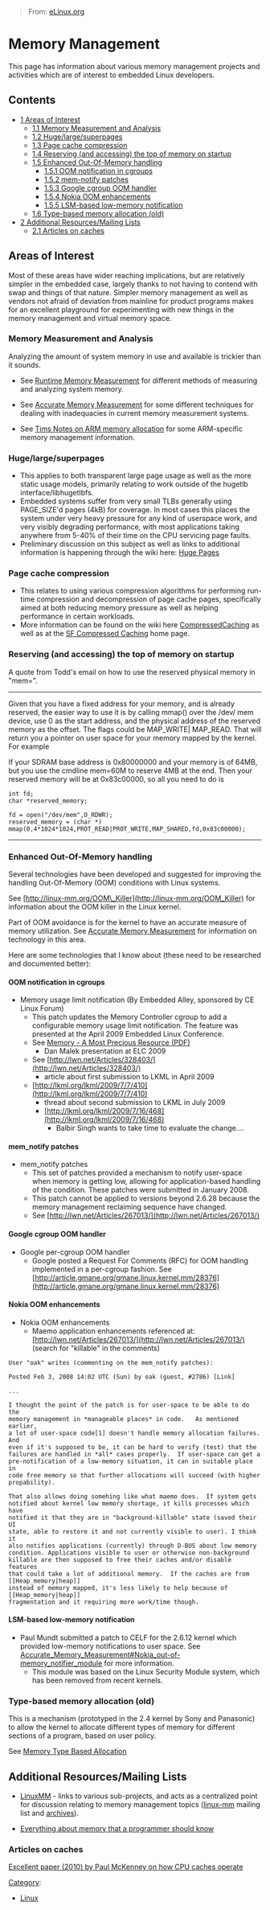 > From: [eLinux.org](http://eLinux.org/Memory_Management "http://eLinux.org/Memory_Management")


# Memory Management



This page has information about various memory management projects and
activities which are of interest to embedded Linux developers.

## Contents

-   [1 Areas of Interest](#areas-of-interest)
    -   [1.1 Memory Measurement and
        Analysis](#memory-measurement-and-analysis)
    -   [1.2 Huge/large/superpages](#huge-large-superpages)
    -   [1.3 Page cache compression](#page-cache-compression)
    -   [1.4 Reserving (and accessing) the top of memory on
        startup](#reserving-and-accessing-the-top-of-memory-on-startup)
    -   [1.5 Enhanced Out-Of-Memory
        handling](#enhanced-out-of-memory-handling)
        -   [1.5.1 OOM notification in
            cgroups](#oom-notification-in-cgroups)
        -   [1.5.2 mem\-notify patches](#mem-notify-patches)
        -   [1.5.3 Google cgroup OOM
            handler](#google-cgroup-oom-handler)
        -   [1.5.4 Nokia OOM enhancements](#nokia-oom-enhancements)
        -   [1.5.5 LSM-based low-memory
            notification](#lsm-based-low-memory-notification)
    -   [1.6 Type-based memory allocation
        (old)](#type-based-memory-allocation-old)
-   [2 Additional Resources/Mailing
    Lists](#additional-resources-mailing-lists)
    -   [2.1 Articles on caches](#articles-on-caches)

## Areas of Interest

Most of these areas have wider reaching implications, but are relatively
simpler in the embedded case, largely thanks to not having to contend
with swap and things of that nature. Simpler memory management as well
as vendors not afraid of deviation from mainline for product programs
makes for an excellent playground for experimenting with new things in
the memory management and virtual memory space.

### Memory Measurement and Analysis

Analyzing the amount of system memory in use and available is trickier
than it sounds.

-   See [Runtime Memory
    Measurement](../.././dev_portals/Memory_Management/Runtime_Memory_Measurement/Runtime_Memory_Measurement.md "Runtime Memory Measurement")
    for different methods of measuring and analyzing system memory.

-   See [Accurate Memory
    Measurement](../.././dev_portals/Memory_Management/Accurate_Memory_Measurement/Accurate_Memory_Measurement.md "Accurate Memory Measurement")
    for some different techniques for dealing with inadequacies in
    current memory measurement systems.

-   See [Tims Notes on ARM memory
    allocation](../.././dev_portals/Memory_Management/Tims_Notes_on_ARM_memory_allocation/Tims_Notes_on_ARM_memory_allocation.md "Tims Notes on ARM memory allocation")
    for some ARM-specific memory management information.

### Huge/large/superpages

-   This applies to both transparent large page usage as well as the
    more static usage models, primarily relating to work outside of the
    hugetlb interface/libhugetlbfs.
-   Embedded systems suffer from very small TLBs generally using
    PAGE\_SIZE'd pages (4kB) for coverage. In most cases this places the
    system under very heavy pressure for any kind of userspace work, and
    very visibly degrading performance, with most applications taking
    anywhere from 5-40% of their time on the CPU servicing page faults.
-   Preliminary discussion on this subject as well as links to
    additional information is happening through the wiki here: [Huge
    Pages](http://linux-mm.org/)

### Page cache compression

-   This relates to using various compression algorithms for performing
    run-time compression and decompression of page cache pages,
    specifically aimed at both reducing memory pressure as well as
    helping performance in certain workloads.
-   More information can be found on the wiki here
    [CompressedCaching](http://linux-mm.org/CompressedCaching) as well
    as at the [SF Compressed
    Caching](http://linuxcompressed.sourceforge.net) home page.

### Reserving (and accessing) the top of memory on startup

A quote from Todd's email on how to use the reserved physical memory in
"mem=".

* * * * *

Given that you have a fixed address for your memory, and is already
reserved, the easier way to use it is by calling mmap() over the /dev/
mem device, use 0 as the start address, and the physical address of the
reserved memory as the offset. The flags could be MAP\_WRITE| MAP\_READ.
That will return you a pointer on user space for your memory mapped by
the kernel. For example

If your SDRAM base address is 0x80000000 and your memory is of 64MB, but
you use the cmdline mem=60M to reserve 4MB at the end. Then your
reserved memory will be at 0x83c00000, so all you need to do is

    int fd;
    char *reserved_memory;
     
    fd = open("/dev/mem",O_RDWR);
    reserved_memory = (char *) mmap(0,4*1024*1024,PROT_READ|PROT_WRITE,MAP_SHARED,fd,0x83c00000);

* * * * *

### Enhanced Out-Of-Memory handling

Several technologies have been developed and suggested for improving the
handling Out-Of-Memory (OOM) conditions with Linux systems.

See [http://linux-mm.org/OOM\_Killer](http://linux-mm.org/OOM_Killer)
for information about the OOM killer in the Linux kernel.

Part of OOM avoidance is for the kernel to have an accurate measure of
memory utilization. See [Accurate Memory
Measurement](../.././dev_portals/Memory_Management/Accurate_Memory_Measurement/Accurate_Memory_Measurement.md "Accurate Memory Measurement")
for information on technology in this area.

Here are some technologies that I know about (these need to be
researched and documented better):

#### OOM notification in cgroups

-   Memory usage limit notification (By Embedded Alley, sponsored by CE
    Linux Forum)
    -   This patch updates the Memory Controller cgroup to add a
        configurable memory usage limit notification. The feature was
        presented at the April 2009 Embedded Linux Conference.
    -   See [Memory - A Most Precious Resource
        (PDF)](http://tree.celinuxforum.org/CelfPubWiki/ELC2009Presentations?action=AttachFile&do=get&target=celf_mem_notify.pdf)
        - Dan Malek presentation at ELC 2009
    -   See
        [http://lwn.net/Articles/328403/](http://lwn.net/Articles/328403/)
        - article about first submission to LKML in April 2009
    -   [http://lkml.org/lkml/2009/7/7/410](http://lkml.org/lkml/2009/7/7/410)
        - thread about second submission to LKML in July 2009
        -   [http://lkml.org/lkml/2009/7/16/468](http://lkml.org/lkml/2009/7/16/468)
            - Balbir Singh wants to take time to evaluate the change....

#### mem\_notify patches

-   mem\_notify patches
    -   This set of patches provided a mechanism to notify user-space
        when memory is getting low, allowing for application-based
        handling of the condition. These patches were submitted in
        January 2008.
    -   This patch cannot be applied to versions beyond 2.6.28 because
        the memory management reclaiming sequence have changed.
    -   See
        [http://lwn.net/Articles/267013/](http://lwn.net/Articles/267013/)

#### Google cgroup OOM handler

-   Google per-cgroup OOM handler
    -   Google posted a Request For Comments (RFC) for OOM handling
        implemented in a per-cgroup fashion. See
        [http://article.gmane.org/gmane.linux.kernel.mm/28376](http://article.gmane.org/gmane.linux.kernel.mm/28376)

#### Nokia OOM enhancements

-   Nokia OOM enhancements
    -   Maemo application enhancements referenced at:
        [http://lwn.net/Articles/267013/](http://lwn.net/Articles/267013/)
        (search for "killable" in the comments)

<!-- -->

    User "oak" writes (commenting on the mem_notify patches):

    Posted Feb 3, 2008 14:02 UTC (Sun) by oak (guest, #2786) [Link]

    ...

    I thought the point of the patch is for user-space to be able to do the
    memory management in *manageable places* in code.   As mentioned earlier,
    a lot of user-space code[1] doesn't handle memory allocation failures. And
    even if it's supposed to be, it can be hard to verify (test) that the
    failures are handled in *all* cases properly.  If user-space can get a
    pre-notification of a low-memory situation, it can in suitable place in
    code free memory so that further allocations will succeed (with higher
    propability).

    That also allows doing somehing like what maemo does.  If system gets
    notified about kernel low memory shortage, it kills processes which have
    notified it that they are in "background-killable" state (saved their UI
    state, able to restore it and not currently visible to user). I think it
    also notifies applications (currently) through D-BUS about low memory
    condition. Applications visible to user or otherwise non-background
    killable are then supposed to free their caches and/or disable features
    that could take a lot of additional memory.  If the caches are from [[Heap_memory|heap]]
    instead of memory mapped, it's less likely to help because of [[Heap_memory|heap]]
    fragmentation and it requiring more work/time though.

#### LSM-based low-memory notification

-   Paul Mundt submitted a patch to CELF for the 2.6.12 kernel which
    provided low-memory notifications to user space. See
    [Accurate\_Memory\_Measurement\#Nokia\_out-of-memory\_notifier\_module](../.././dev_portals/Memory_Management/Accurate_Memory_Measurement/Accurate_Memory_Measurement.md#Nokia_out-of-memory_notifier_module "Accurate Memory Measurement")
    for more information.
    -   This module was based on the Linux Security Module system, which
        has been removed from recent kernels.

### Type-based memory allocation (old)

This is a mechanism (prototyped in the 2.4 kernel by Sony and Panasonic)
to allow the kernel to allocate different types of memory for different
sections of a program, based on user policy.

See [Memory Type Based
Allocation](../.././dev_portals/Memory_Management/Memory_Type_Based_Allocation/Memory_Type_Based_Allocation.md "Memory Type Based Allocation")

## Additional Resources/Mailing Lists

-   [LinuxMM](http://linux-mm.org) - links to various sub-projects, and
    acts as a centralized point for discussion relating to memory
    management topics ([linux-mm](mailto:majordomo@kvack.org) mailing
    list and [archives](http://marc.theaimsgroup.com/?l=linux-mm)).

-   [Everything about memory that a programmer should
    know](http://lwn.net/Articles/250967/)

### Articles on caches

[Excellent paper (2010) by Paul McKenney on how CPU caches
operate](http://www2.rdrop.com/~paulmck/scalability/paper/whymb.2010.07.23a.pdf)


[Category](http://eLinux.org/Special:Categories "Special:Categories"):

-   [Linux](http://eLinux.org/Category:Linux "Category:Linux")

